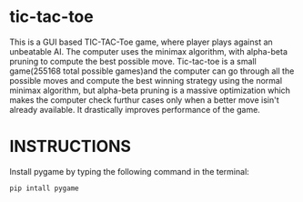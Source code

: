 # tic-tac-toe

This is a GUI based TIC-TAC-Toe game, where player plays against an unbeatable AI. The computer uses the minimax algorithm, with alpha-beta pruning to compute the best possible move. Tic-tac-toe is a small game(255168 total possible games)and the computer can go through all the possible moves and compute the best winning strategy using the normal minimax algorithm, but alpha-beta pruning is a massive optimization which makes the computer check furthur cases only when a better move isin't already available. It drastically improves performance of the game.

# INSTRUCTIONS
Install pygame by typing the following command in the terminal:
```
pip intall pygame
```

